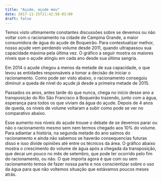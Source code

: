 ```yaml
---
title: "Açude, açude meu"
date: 2017-11-15T21:42:58-03:00
draft: false
---
```


<script src="https://cdnjs.cloudflare.com/ajax/libs/vega/3.0.7/vega.js"></script>
<script src="https://cdnjs.cloudflare.com/ajax/libs/vega-lite/2.0.1/vega-lite.js"></script>
<script src="https://cdnjs.cloudflare.com/ajax/libs/vega-embed/3.0.0-rc7/vega-embed.js"></script>
<script>
    const maximasUltimaSangria = "https://gist.githubusercontent.com/JoseRenan/8f65eee8f0eeddc6d64b73e65cce4f02/raw/466ed8750475896be1e8919aa1fd50cfb582d01e/maximas-desde-ultima-sangria.json";

    const inicioRacionamento = "https://gist.githubusercontent.com/JoseRenan/8f65eee8f0eeddc6d64b73e65cce4f02/raw/3e5eba5b41f00d7ddad469a3eb17a4bd5115b160/inicio-racionamento.json";

    const comparacaoRacionamento = "https://gist.githubusercontent.com/JoseRenan/8f65eee8f0eeddc6d64b73e65cce4f02/raw/9059920352eddc64a6e08c035722c5ca93f9c415/comparacao-racionamento.json";

    const fimRacionamento = "https://gist.githubusercontent.com/JoseRenan/8f65eee8f0eeddc6d64b73e65cce4f02/raw/466ed8750475896be1e8919aa1fd50cfb582d01e/fim-racionamento.json";

  	vegaEmbed('#maximas', maximasUltimaSangria).catch(console.warn);
    vegaEmbed('#inicio-racionamento', inicioRacionamento).catch(console.warn);
    vegaEmbed('#comparacao-racionamento', comparacaoRacionamento).catch(console.warn);
    vegaEmbed('#fim-racionamento', fimRacionamento).catch(console.warn);
</script>

Temos visto ultimamente constantes discussões sobre se devemos ou não voltar com o racionamento na cidade de Campina Grande, a maior consumidora de água do açude de Boqueirão. Para contextualizar melhor, nosso açude vem perdendo volume desde 2011, quando ultrapassou sua capacidade máxima pela última vez. O gráfico a seguir mostra os maiores níveis que o açude atingiu em cada ano desde sua última sangria.

<div id="maximas"></div>

Em 2014 o açude chegou a menos da metade de sua capacidade, o que levou as entidades responsáveis a tomar a decisão de iniciar o racionamento. Como pode ser visto abaixo, o racionamento conseguiu diminuir a queda de nível do açude já desde a primeira metade de 2015.

<div id="inicio-racionamento"></div>

Passados os anos, antes tarde do que nunca, chega no início desse ano a transposição do Rio São Francisco à Boqueirão trazendo, junto com a água, esperança para todos os que viviam da água do açude. Depois de 4 anos de queda, os níveis de volume voltaram a subir como pode se ver no comparativo abaixo.

<div id="comparacao-racionamento"></div>

Esse aumento nos níveis do açude trouxe o debate de se devemos parar ou não o racionamento mesmo sem nem termos chegado aos 10% do volume. Para adiantar a história, na segunda metade do ano saímos do racionamento e ainda não sabemos se haverão consequencias futuras disso e isso divide opiniões até entre os técnicos da área. O gráfico abaixo mostra o crescimento do volume de água após a chegada da transposição, que decai um pouco no mês de setembro, que pode ter ocorrido pelo fim do racionamento, ou não. O que importa agora é que com ou sem racionamento temos de fazer nossa parte e nos conscientizar sobre o uso da água para que não voltemos situação que estávamos poucos meses atrás. 

<div id="fim-racionamento"></div>